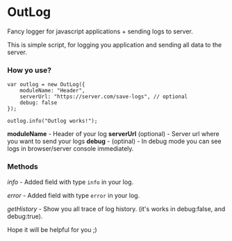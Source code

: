 # OutLog
Fancy logger for javascript applications + sending logs to server.

This is simple script, for logging you application and sending all data to the server.

### How yo use?

```
var outlog = new OutLog({
    moduleName: "Header",
    serverUrl: "https://server.com/save-logs", // optional
    debug: false
});

outlog.info("Outlog works!");
```

**moduleName** - Header of your log
**serverUrl** (optional) - Server url where you want to send your logs
**debug** - (optinal) - In debug mode you can see logs in browser/server console immediately.

### Methods

*info* - Added field with type `info` in your log.

*error* - Added field with type `error` in your log.

*getHistory* - Show you all trace of log history. (it's works in debug:false, and debug:true).


 Hope it will be helpful for you ;)
